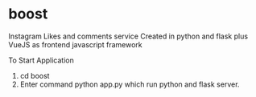 # boost
Instagram Likes and comments service Created in python and flask plus VueJS as frontend javascript framework

To Start Application 
1) cd boost 
2) Enter command python app.py which run python and flask server.

